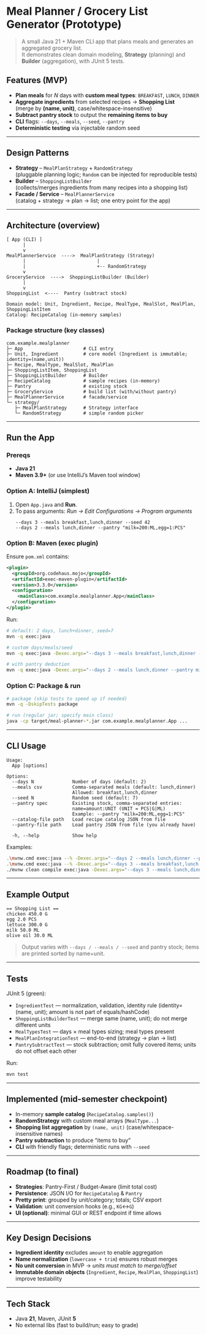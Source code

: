 # Meal Planner / Grocery List Generator (Prototype)

> A small Java 21 + Maven CLI app that plans meals and generates an aggregated grocery list.  
> It demonstrates clean domain modeling, **Strategy** (planning) and **Builder** (aggregation), with JUnit 5 tests.

## Features (MVP)
- **Plan meals** for _N_ days with **custom meal types**: `BREAKFAST`, `LUNCH`, `DINNER`
- **Aggregate ingredients** from selected recipes → **Shopping List**  
  (merge by **(name, unit)**, case/whitespace-insensitive)
- **Subtract pantry stock** to output the **remaining items to buy**
- **CLI** flags: `--days`, `--meals`, `--seed`, `--pantry`
- **Deterministic testing** via injectable random seed

---

## Design Patterns
- **Strategy** – `MealPlanStrategy` + `RandomStrategy`  
  (pluggable planning logic; `Random` can be injected for reproducible tests)
- **Builder** – `ShoppingListBuilder`  
  (collects/merges ingredients from many recipes into a shopping list)
- **Facade / Service** – `MealPlannerService`  
  (catalog + strategy → plan → list; one entry point for the app)

---

## Architecture (overview)
```
[ App (CLI) ]
      |
      v
MealPlannerService  ---->  MealPlanStrategy (Strategy)
      |                          |
      |                          +-- RandomStrategy
      v
GroceryService  ---->  ShoppingListBuilder (Builder)
      |
      v
ShoppingList  <----  Pantry (subtract stock)

Domain model: Unit, Ingredient, Recipe, MealType, MealSlot, MealPlan, ShoppingListItem
Catalog: RecipeCatalog (in-memory samples)
```

### Package structure (key classes)
```
com.example.mealplanner
├─ App                      # CLI entry
├─ Unit, Ingredient         # core model (Ingredient is immutable; identity=(name,unit))
├─ Recipe, MealType, MealSlot, MealPlan
├─ ShoppingListItem, ShoppingList
├─ ShoppingListBuilder      # Builder
├─ RecipeCatalog            # sample recipes (in-memory)
├─ Pantry                   # existing stock
├─ GroceryService           # build list (with/without pantry)
├─ MealPlannerService       # facade/service
└─ strategy/
   ├─ MealPlanStrategy      # Strategy interface
   └─ RandomStrategy        # simple random picker
```

---

## Run the App

### Prereqs
- **Java 21**
- **Maven 3.9+** (or use IntelliJ’s Maven tool window)

### Option A: IntelliJ (simplest)
1. Open `App.java` and **Run**.
2. To pass arguments: *Run → Edit Configurations → Program arguments*
   ```
   --days 3 --meals breakfast,lunch,dinner --seed 42
   --days 2 --meals lunch,dinner --pantry "milk=200:ML,egg=1:PCS"
   ```

### Option B: Maven (exec plugin)
Ensure `pom.xml` contains:
```xml
<plugin>
  <groupId>org.codehaus.mojo</groupId>
  <artifactId>exec-maven-plugin</artifactId>
  <version>3.3.0</version>
  <configuration>
    <mainClass>com.example.mealplanner.App</mainClass>
  </configuration>
</plugin>
```

Run:
```bash
# default: 2 days, lunch+dinner, seed=7
mvn -q exec:java

# custom days/meals/seed
mvn -q exec:java -Dexec.args="--days 3 --meals breakfast,lunch,dinner --seed 42"

# with pantry deduction
mvn -q exec:java -Dexec.args="--days 2 --meals lunch,dinner --pantry milk=200:ML,egg=1:PCS"
```

### Option C: Package & run
```bash
# package (skip tests to speed up if needed)
mvn -q -DskipTests package

# run (regular jar; specify main class)
java -cp target/meal-planner-*.jar com.example.mealplanner.App ...
```

---

## CLI Usage

```
Usage:
  App [options]

Options:
  --days N              Number of days (default: 2)
  --meals csv           Comma-separated meals (default: lunch,dinner)
                        Allowed: breakfast,lunch,dinner
  --seed N              Random seed (default: 7)
  --pantry spec         Existing stock, comma-separated entries:
                        name=amount:UNIT (UNIT = PCS|G|ML)
                        Example: --pantry "milk=200:ML,egg=1:PCS"
  --catalog-file path   Load recipe catalog JSON from file
  --pantry-file path    Load pantry JSON from file (you already have)

  -h, --help            Show help
```

Examples:
```bash
.\mvnw.cmd exec:java --% -Dexec.args="--days 2 --meals lunch,dinner --pantry-file pantry.json"
.\mvnw.cmd exec:java --% -Dexec.args="--days 3 --meals breakfast,lunch,dinner --catalog-file catalog.json --pantry-file pantry.json"
./mvnw clean compile exec:java -Dexec.args="--days 3 --meals lunch,dinner --catalog-file catalog.json --pantry-file pantry.json"
```

---

## Example Output
```
== Shopping List ==
chicken 450.0 G
egg 2.0 PCS
lettuce 300.0 G
milk 50.0 ML
olive oil 30.0 ML
```
> Output varies with `--days / --meals / --seed` and pantry stock; items are printed sorted by name+unit.

---

## Tests
JUnit 5 (green):
- `IngredientTest` — normalization, validation, identity rule (identity=(name, unit); amount is not part of equals/hashCode)
- `ShoppingListBuilderTest` — merge same (name, unit); do not merge different units
- `MealTypesTest` — days × meal types sizing; meal types present
- `MealPlanIntegrationTest` — end-to-end (strategy → plan → list)
- `PantrySubtractTest` — stock subtraction; omit fully covered items; units do not offset each other

Run:
```bash
mvn test
```

---

## Implemented (mid-semester checkpoint)
- In-memory **sample catalog** (`RecipeCatalog.samples()`)
- **RandomStrategy** with custom meal arrays (`MealType...`)
- **Shopping list aggregation** by `(name, unit)` (case/whitespace-insensitive names)
- **Pantry subtraction** to produce “items to buy”
- **CLI** with friendly flags; deterministic runs with `--seed`

---

## Roadmap (to final)
- **Strategies**: Pantry-First / Budget-Aware (limit total cost)
- **Persistence**: JSON I/O for `RecipeCatalog` & `Pantry`
- **Pretty print**: grouped by unit/category; totals; CSV export
- **Validation**: unit conversion hooks (e.g., `KG`↔`G`)
- **UI (optional)**: minimal GUI or REST endpoint if time allows

---

## Key Design Decisions
- **Ingredient identity** excludes `amount` to enable aggregation
- **Name normalization** (`lowercase + trim`) ensures robust merges
- **No unit conversion** in MVP → *units must match to merge/offset*
- **Immutable domain objects** (`Ingredient`, `Recipe`, `MealPlan`, `ShoppingList`) improve testability

---

## Tech Stack
- Java **21**, Maven, JUnit **5**
- No external libs (fast to build/run; easy to grade)

